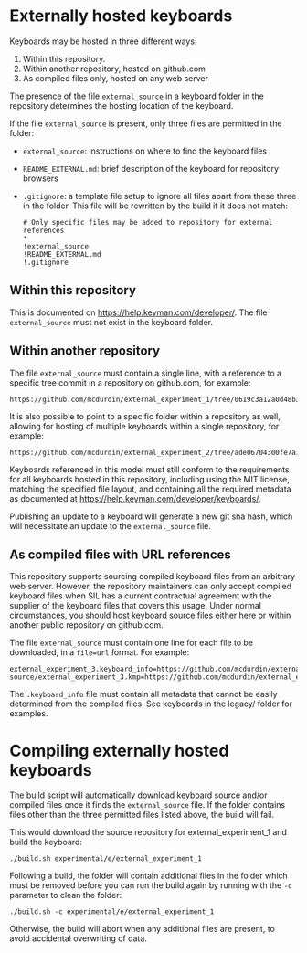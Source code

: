 # Externally hosted keyboards

Keyboards may be hosted in three different ways:

1. Within this repository.
2. Within another repository, hosted on github.com
3. As compiled files only, hosted on any web server

The presence of the file `external_source` in a keyboard folder in the
repository determines the hosting location of the keyboard.

If the file `external_source` is present, only three files are permitted in the
folder:

* `external_source`: instructions on where to find the keyboard files
* `README_EXTERNAL.md`: brief description of the keyboard for repository
  browsers
* `.gitignore`: a template file setup to ignore all files apart from these three
  in the folder. This file will be rewritten by the build if it does not match:

  ```
  # Only specific files may be added to repository for external references
  *
  !external_source
  !README_EXTERNAL.md
  !.gitignore
  ```

## Within this repository

This is documented on https://help.keyman.com/developer/. The file
`external_source` must not exist in the keyboard folder.

## Within another repository

The file `external_source` must contain a single line, with a reference to a
specific tree commit in a repository on github.com, for example:

```
https://github.com/mcdurdin/external_experiment_1/tree/0619c3a12a0d48b3ead3d02e9a5b15b325213fcd
```

It is also possible to point to a specific folder within a repository as well,
allowing for hosting of multiple keyboards within a single repository, for example:

```
https://github.com/mcdurdin/external_experiment_2/tree/ade06704300fe7a1fdd40e101c415f23dabc6839/e/external_experiment_2
```

Keyboards referenced in this model must still conform to the requirements for
all keyboards hosted in this repository, including using the MIT license,
matching the specified file layout, and containing all the required metadata as
documented at https://help.keyman.com/developer/keyboards/.

Publishing an update to a keyboard will generate a new git sha hash, which will
necessitate an update to the `external_source` file.

## As compiled files with URL references

This repository supports sourcing compiled keyboard files from an arbitrary web
server. However, the repository maintainers can only accept compiled keyboard
files when SIL has a current contractual agreement with the supplier of the
keyboard files that covers this usage. Under normal circumstances, you should
host keyboard source files either here or within another public repository on
github.com.


The file `external_source` must contain one line for each file to be downloaded,
in a `file=url` format. For example:

```
external_experiment_3.keyboard_info=https://github.com/mcdurdin/external_experiment_3/releases/download/1.0/external_experiment_3.keyboard_info
source/external_experiment_3.kmp=https://github.com/mcdurdin/external_experiment_3/releases/download/1.0/external_experiment_3.kmp
```

The `.keyboard_info` file must contain all metadata that cannot be easily
determined from the compiled files. See keyboards in the legacy/ folder for
examples.

# Compiling externally hosted keyboards

The build script will automatically download keyboard source and/or compiled files
once it finds the `external_source` file. If the folder contains files other than
the three permitted files listed above, the build will fail.

This would download the source repository for external_experiment_1 and build the
keyboard:

```
./build.sh experimental/e/external_experiment_1
```

Following a build, the folder will contain additional files in the folder which
must be removed before you can run the build again by running with the `-c`
parameter to clean the folder:

```
./build.sh -c experimental/e/external_experiment_1
```

Otherwise, the build will abort when any additional files are present, to avoid
accidental overwriting of data.

